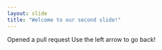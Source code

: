 ```yaml
---
layout: slide
title: "Welcome to our second slide!"
---
```

Opened a pull request
Use the left arrow to go back!
